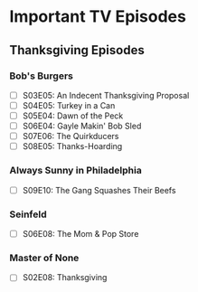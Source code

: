 # Important TV Episodes

## Thanksgiving Episodes

### Bob's Burgers
- [ ] S03E05: An Indecent Thanksgiving Proposal
- [ ] S04E05: Turkey in a Can
- [ ] S05E04: Dawn of the Peck
- [ ] S06E04: Gayle Makin' Bob Sled
- [ ] S07E06: The Quirkducers
- [ ] S08E05: Thanks-Hoarding

### Always Sunny in Philadelphia 
- [ ] S09E10: The Gang Squashes Their Beefs

### Seinfeld
- [ ] S06E08:  The Mom & Pop Store

### Master of None
- [ ] S02E08:  Thanksgiving
